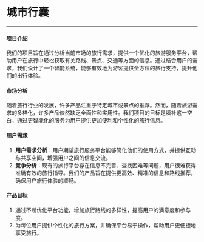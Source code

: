 # 城市行囊

---

#### 项目介绍

我们的项目旨在通过分析当前市场的旅行需求，提供一个优化的旅游服务平台，帮助用户在旅行中轻松获取有关路线、景点、交通等方面的信息。通过结合用户的需求，我们设计了一个智能系统，能够有效地为游客提供全方位的旅行支持，提升他们的出行体验。

#### 市场分析
随着旅行行业的发展，许多产品注重于特定城市或景点的推荐。然而，随着旅游需求的多样化，许多产品依然缺乏全面性和实用性。我们项目的目标是填补这一空白，通过更智能化的服务为用户提供更加便利和个性化的旅行信息。

#### 用户需求
1. **用户需求分析**：用户期望旅行服务平台能够简化他们的使用方式，并提供互动与共享空间，增强用户之间的信息交流。
2. **竞争分析**：现有的旅行平台存在信息不完善、查找困难等问题，用户很难获得准确有效的旅行指导。我们的产品旨在提供更高效、精准的信息和路线推荐，确保用户旅行体验的顺畅。

#### 产品目标
1. 通过不断优化平台功能，增加旅行路线的多样性，提高用户的满意度和参与度。
2. 为每位用户提供个性化的旅行方案，并确保平台易于操作，帮助用户更便捷地享受旅行。
